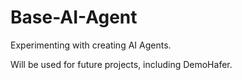 # Base-AI-Agent

Experimenting with creating AI Agents.

Will be used for future projects, including DemoHafer.
